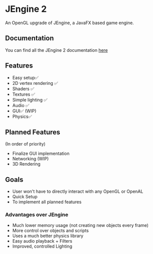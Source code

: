 # JEngine 2
An OpenGL upgrade of JEngine, a JavaFX based game engine.

## Documentation
You can find all the JEngine 2 documentation [here](https://noahfreelove.github.io/JE2/)

## Features
- Easy setup✅
- 2D vertex rendering ✅
- Shaders ✅
- Textures ✅
- Simple lighting ✅
- Audio ✅
- GUI✅ (WIP)
- Physics✅

## Planned Features
(In order of priority)
- Finalize GUI implementation
- Networking (WIP)
- 3D Rendering

## Goals
- User won't have to directly interact with any OpenGL or OpenAL
- Quick Setup
- To implement all planned features

### Advantages over JEngine
- Much lower memory usage (not creating new objects every frame)
- More control over objects and scripts
- Uses a much better physics library
- Easy audio playback + Filters
- Improved, controlled Lighting